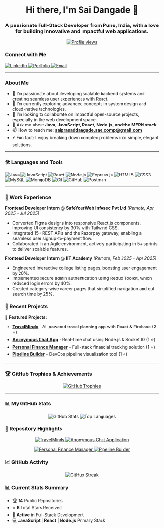 <h1 align="center">Hi there, I'm Sai Dangade 👋</h1>
<h3 align="center">A passionate Full-Stack Developer from Pune, India, with a love for building innovative and impactful web applications.</h3>

<p align="center">
  <a href="https://github.com/Sai-Dangade777">
    <img src="https://komarev.com/ghpvc/?username=sai-dangade777&label=Profile%20Views&color=0e75b6&style=flat-square" alt="Profile views" />
  </a>
</p>

### Connect with Me
<p align="left">
  <a href="https://www.linkedin.com/in/saiprasad-dangade-1848a7176" target="_blank">
    <img src="https://img.shields.io/badge/LinkedIn-0077B5?style=for-the-badge&logo=linkedin&logoColor=white" alt="LinkedIn"/>
  </a>
  <a href="https://sai-3d-portfolio.netlify.app/" target="_blank">
    <img src="https://img.shields.io/badge/Portfolio-255E63?style=for-the-badge&logo=react&logoColor=white" alt="Portfolio"/>
  </a>
  <a href="mailto:saiprasaddangade.sae.comp@gmail.com">
    <img src="https://img.shields.io/badge/Email-D14836?style=for-the-badge&logo=gmail&logoColor=white" alt="Email"/>
  </a>
</p>

---

### About Me

- 🔭 I’m passionate about developing scalable backend systems and creating seamless user experiences with React.
- 🌱 I’m currently exploring advanced concepts in system design and cloud-native technologies.
- 👯 I’m looking to collaborate on impactful open-source projects, especially in the web development space.
- 💬 Ask me about **Java, JavaScript, React, Node.js, and the MERN stack**.
- 📫 How to reach me: **saiprasaddangade.sae.comp@gmail.com**
- ⚡ Fun fact: I enjoy breaking down complex problems into simple, elegant solutions.

---

### 🛠️ Languages and Tools

<p align="left">
  <img src="https://img.shields.io/badge/Java-ED8B00?style=for-the-badge&logo=openjdk&logoColor=white" alt="Java"/>
  <img src="https://img.shields.io/badge/JavaScript-F7DF1E?style=for-the-badge&logo=javascript&logoColor=black" alt="JavaScript"/>
  <img src="https://img.shields.io/badge/React-20232A?style=for-the-badge&logo=react&logoColor=61DAFB" alt="React"/>
  <img src="https://img.shields.io/badge/Node.js-339933?style=for-the-badge&logo=nodedotjs&logoColor=white" alt="Node.js"/>
  <img src="https://img.shields.io/badge/Express.js-000000?style=for-the-badge&logo=express&logoColor=white" alt="Express.js"/>
  <img src="https://img.shields.io/badge/HTML5-E34F26?style=for-the-badge&logo=html5&logoColor=white" alt="HTML5"/>
  <img src="https://img.shields.io/badge/CSS3-1572B6?style=for-the-badge&logo=css3&logoColor=white" alt="CSS3"/>
  <img src="https://img.shields.io/badge/MySQL-005C84?style=for-the-badge&logo=mysql&logoColor=white" alt="MySQL"/>
  <img src="https://img.shields.io/badge/MongoDB-4EA94B?style=for-the-badge&logo=mongodb&logoColor=white" alt="MongoDB"/>
  <img src="https://img.shields.io/badge/Git-F05032?style=for-the-badge&logo=git&logoColor=white" alt="Git"/>
  <img src="https://img.shields.io/badge/GitHub-181717?style=for-the-badge&logo=github&logoColor=white" alt="GitHub"/>
  <img src="https://img.shields.io/badge/Postman-FF6C37?style=for-the-badge&logo=postman&logoColor=white" alt="Postman"/>
</p>

---

### 💼 Work Experience

**Frontend Developer Intern** @ **SafeYourWeb Infosec Pvt Ltd** *(Remote, Apr 2025 - Jul 2025)*
- Converted Figma designs into responsive React.js components, improving UI consistency by 30% with Tailwind CSS.
- Integrated 15+ REST APIs and the Razorpay gateway, enabling a seamless user signup-to-payment flow.
- Collaborated in an Agile environment, actively participating in 5+ sprints to deliver scalable features.

**Frontend Developer Intern** @ **IIT Academy** *(Remote, Feb 2025 - Apr 2025)*
- Engineered interactive college listing pages, boosting user engagement by 20%.
- Implemented secure admin authentication using Redux Toolkit, which reduced login errors by 40%.
- Created category-wise career pages that simplified navigation and cut search time by 25%.

### 🌟 Recent Projects

**🚀 Featured Projects:**
- **[TravelMinds](https://github.com/Sai-Dangade777/TravelMinds)** - AI-powered travel planning app with React & Firebase (2 ⭐)
- **[Anonymous Chat App](https://github.com/Sai-Dangade777/Anonymous-Chat-Application)** - Real-time chat using Node.js & Socket.IO (1 ⭐)
- **[Personal Finance Manager](https://github.com/Sai-Dangade777/Personal-Finance-Manager)** - Full-stack financial tracking solution (1 ⭐)
- **[Pipeline Builder](https://github.com/Sai-Dangade777/Pipeline-Builder)** - DevOps pipeline visualization tool (1 ⭐)

---

### 🏆 GitHub Trophies & Achievements

<p align="center">
  <a href="https://github.com/ryo-ma/github-profile-trophy">
    <img src="https://github-profile-trophy.vercel.app/?username=sai-dangade777&theme=tokyonight&column=7" alt="GitHub Trophies" />
  </a>
</p>

---

### 📊 My GitHub Stats

<p align="center">
  <img src="https://github-readme-stats.vercel.app/api?username=sai-dangade777&show_icons=true&theme=tokyonight&hide_border=true&include_all_commits=true&count_private=true" alt="GitHub Stats" />
  <img src="https://github-readme-stats.vercel.app/api/top-langs/?username=sai-dangade777&layout=compact&theme=tokyonight&hide_border=true&include_all_commits=true&count_private=true&langs_count=8" alt="Top Languages" />
</p>

### 🚀 Repository Highlights

<p align="center">
  <a href="https://github.com/Sai-Dangade777/TravelMinds">
    <img src="https://github-readme-stats.vercel.app/api/pin/?username=sai-dangade777&repo=TravelMinds&theme=tokyonight&hide_border=true" alt="TravelMinds" />
  </a>
  <a href="https://github.com/Sai-Dangade777/Anonymous-Chat-Application">
    <img src="https://github-readme-stats.vercel.app/api/pin/?username=sai-dangade777&repo=Anonymous-Chat-Application&theme=tokyonight&hide_border=true" alt="Anonymous Chat Application" />
  </a>
</p>

<p align="center">
  <a href="https://github.com/Sai-Dangade777/Personal-Finance-Manager">
    <img src="https://github-readme-stats.vercel.app/api/pin/?username=sai-dangade777&repo=Personal-Finance-Manager&theme=tokyonight&hide_border=true" alt="Personal Finance Manager" />
  </a>
  <a href="https://github.com/Sai-Dangade777/Pipeline-Builder">
    <img src="https://github-readme-stats.vercel.app/api/pin/?username=sai-dangade777&repo=Pipeline-Builder&theme=tokyonight&hide_border=true" alt="Pipeline Builder" />
  </a>
</p>

### 📈 GitHub Activity

<p align="center">
  <img src="https://github-readme-streak-stats.herokuapp.com/?user=sai-dangade777&theme=tokyonight&hide_border=true" alt="GitHub Streak" />
</p>

### 📊 Current Stats Summary
- 🏆 **14** Public Repositories
- ⭐ **6** Total Stars Received  
- 🔄 **Active** in Full-Stack Development
- 💻 **JavaScript** | **React** | **Node.js** Primary Stack
